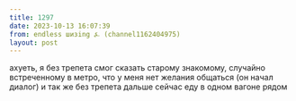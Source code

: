 ```yaml
---
title: 1297
date: 2023-10-13 16:07:39
from: endless шизing ⍼ (channel1162404975)
layout: post
---
```


ахуеть, я без трепета смог сказать старому знакомому, случайно встреченному в метро, что у меня нет желания общаться (он начал диалог) и так же без трепета дальше сейчас еду в одном вагоне рядом

